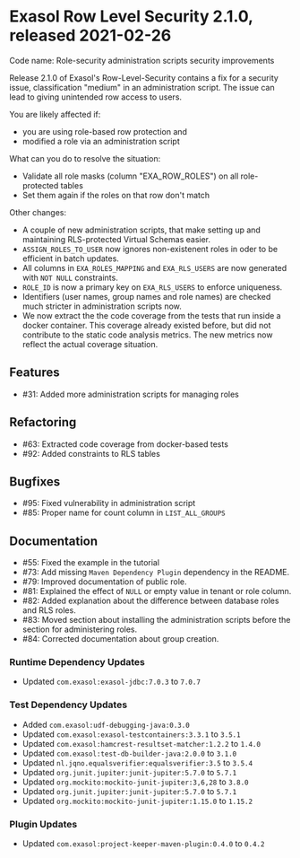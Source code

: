 # Exasol Row Level Security 2.1.0, released 2021-02-26

Code name: Role-security administration scripts security improvements

Release 2.1.0 of Exasol's Row-Level-Security contains a fix for a security issue, classification "medium" in an administration script. The issue can lead to giving unintended row access to users.

You are likely affected if:

* you are using role-based row protection and
* modified a role via an administration script

What can you do to resolve the situation:

* Validate all role masks (column "EXA_ROW_ROLES") on all role-protected tables
* Set them again if the roles on that row don't match

Other changes:

* A couple of new administration scripts, that make setting up and maintaining RLS-protected Virtual Schemas easier.
* `ASSIGN_ROLES_TO_USER` now ignores non-existenent roles in oder to be efficient in batch updates.
* All columns in `EXA_ROLES_MAPPING` and `EXA_RLS_USERS` are now generated with `NOT NULL` constraints.
* `ROLE_ID` is now a primary key on `EXA_RLS_USERS` to enforce uniqueness.
* Identifiers (user names, group names and role names) are checked much stricter in administration scripts now.
* We now extract the the code coverage from the tests that run inside a docker container. This coverage already existed before, but did not contribute to the static code analysis metrics. The new metrics now reflect the actual coverage situation.

## Features

* #31: Added more administration scripts for managing roles

## Refactoring

* #63: Extracted code coverage from docker-based tests
* #92: Added constraints to RLS tables

## Bugfixes

* #95: Fixed vulnerability in administration script
* #85: Proper name for count column in `LIST_ALL_GROUPS`

## Documentation

* #55: Fixed the example in the tutorial
* #73: Add missing `Maven Dependency Plugin` dependency in the README.
* #79: Improved documentation of public role.
* #81: Explained the effect of `NULL` or empty value in tenant or role column.
* #82: Added explanation about the difference between database roles and RLS roles.
* #83: Moved section about installing the administration scripts before the section for administering roles.
* #84: Corrected documentation about group creation.

### Runtime Dependency Updates

* Updated `com.exasol:exasol-jdbc:7.0.3` to `7.0.7`

### Test Dependency Updates

* Added `com.exasol:udf-debugging-java:0.3.0`
* Updated `com.exasol:exasol-testcontainers:3.3.1` to `3.5.1`
* Updated `com.exasol:hamcrest-resultset-matcher:1.2.2` to `1.4.0`
* Updated `com.exasol:test-db-builder-java:2.0.0` to `3.1.0`
* Updated `nl.jqno.equalsverifier:equalsverifier:3.5` to `3.5.4`
* Updated `org.junit.jupiter:junit-jupiter:5.7.0` to `5.7.1`
* Updated `org.mockito:mockito-junit-jupiter:3,6,28` to `3.8.0`
* Updated `org.junit.jupiter:junit-jupiter:5.7.0` to `5.7.1`
* Updated `org.mockito:mockito-junit-jupiter:1.15.0` to `1.15.2`

### Plugin Updates

* Updated `com.exasol:project-keeper-maven-plugin:0.4.0` to `0.4.2`
